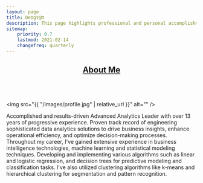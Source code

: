 ```yaml
---
layout: page
title: De∇gY@π
description: This page highlights professional and personal accomplishments
sitemap:
    priority: 0.7
    lastmod: 2021-02-14
    changefreq: quarterly
---
```

<header class="major">
  <h2><a href="#">About Me</a></h2>
</header>
<div style="margin-left: auto;
  margin-right: auto;"><span class="image fit"><img src="{{ "/images/devgyan-me.gif" | relative_url }}"  alt="" /></span></div>
  
<span class="image left"><img src="{{ "/images/profile.jpg" | relative_url }}" alt="" /></span>

Accomplished and results-driven Advanced Analytics Leader with over 13 years of progressive experience. Proven track record of engineering sophisticated data analytics solutions to drive business insights, enhance operational efficiency, and optimize decision-making processes.
Throughout my career, I've gained extensive experience in business intelligence technologies, machine learning and statistical modeling techniques. Developing and implementing various algorithms such as linear and logistic regression, and decision trees for predictive modeling and classification tasks. I've also utilized clustering algorithms like k-means and hierarchical clustering for segmentation and pattern recognition.


